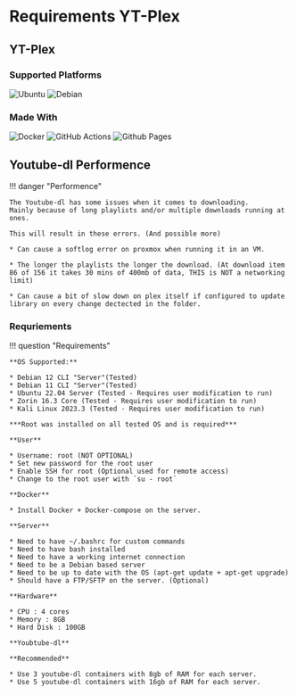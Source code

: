 # Requirements YT-Plex
## YT-Plex 
### Supported Platforms
![Ubuntu](https://img.shields.io/badge/Ubuntu-E95420?style=for-the-badge&logo=ubuntu&logoColor=white) ![Debian](https://img.shields.io/badge/Debian-D70A53?style=for-the-badge&logo=debian&logoColor=white) 

### Made With
![Docker](https://img.shields.io/badge/docker-%230db7ed.svg?style=for-the-badge&logo=docker&logoColor=white) ![GitHub Actions](https://img.shields.io/badge/github%20actions-%232671E5.svg?style=for-the-badge&logo=githubactions&logoColor=white) ![Github Pages](https://img.shields.io/badge/github%20pages-121013?style=for-the-badge&logo=github&logoColor=white)

## Youtube-dl Performence

!!! danger "Performence"

    The Youtube-dl has some issues when it comes to downloading.
    Mainly because of long playlists and/or multiple downloads running at ones.

    This will result in these errors. (And possible more)

    * Can cause a softlog error on proxmox when running it in an VM.

    * The longer the playlists the longer the download. (At download item 86 of 156 it takes 30 mins of 400mb of data, THIS is NOT a networking limit)

    * Can cause a bit of slow down on plex itself if configured to update library on every change dectected in the folder.

### Requriements 
!!! question "Requirements"

    **OS Supported:**

    * Debian 12 CLI "Server"(Tested) 
    * Debian 11 CLI "Server"(Tested)
    * Ubuntu 22.04 Server (Tested - Requires user modification to run)
    * Zorin 16.3 Core (Tested - Requires user modification to run) 
    * Kali Linux 2023.3 (Tested - Requires user modification to run)

    ***Root was installed on all tested OS and is required***

    **User**

    * Username: root (NOT OPTIONAL)
    * Set new password for the root user
    * Enable SSH for root (Optional used for remote access)
    * Change to the root user with `su - root`

    **Docker**

    * Install Docker + Docker-compose on the server.

    **Server**

    * Need to have ~/.bashrc for custom commands
    * Need to have bash installed
    * Need to have a working internet connection
    * Need to be a Debian based server
    * Need to be up to date with the OS (apt-get update + apt-get upgrade)
    * Should have a FTP/SFTP on the server. (Optional)
    
    **Hardware**

    * CPU : 4 cores
    * Memory : 8GB
    * Hard Disk : 100GB

    **Youbtube-dl**

    **Recommended**

    * Use 3 youtube-dl containers with 8gb of RAM for each server.
    * Use 5 youtube-dl containers with 16gb of RAM for each server.

